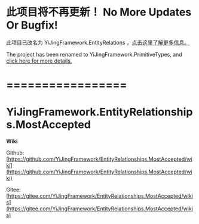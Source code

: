 # 此项目将不再更新！ No More Updates Or Bugfix! 

此项目已改名为 YiJingFramework.EntityRelations ，[点击这里了解更多信息。](https://github.com/YiJingFramework/EntityRelationships.MostAccepted/wiki/Update-To-EntityRelations)

The project has been renamed to YiJingFramework.PrimitiveTypes, and [click here for more details.](https://github.com/YiJingFramework/EntityRelationships.MostAccepted/wiki/Update-To-EntityRelations)

# =================

# YiJingFramework.EntityRelationships.MostAccepted

**Wiki**

Github: [https://github.com/YiJingFramework/EntityRelationships.MostAccepted/wiki](https://github.com/YiJingFramework/EntityRelationships.MostAccepted/wiki)

Gitee: [https://gitee.com/YiJingFramework/EntityRelationships.MostAccepted/wikis](https://gitee.com/YiJingFramework/EntityRelationships.MostAccepted/wikis)
